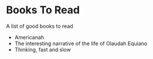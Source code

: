 # Books To Read

A list of good books to read
- Americanah
- The interesting narrative of the life of Olaudah Equiano
- Thinking, fast and slow
